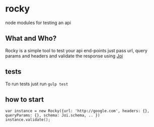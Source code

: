 # rocky
node modules for testing an api


## What and Who?
Rocky is a simple tool to test your api end-points just pass url, query params and headers and validate the response using [Joi](https://github.com/hapijs/joi)
## tests 
To run tests just run ```gulp test```
## how to start
```
var instance = new Rocky({url: 'http://google.com', headers: {}, queryParams: {}, schema: Joi.schema, .. })
instance.validate();

```

